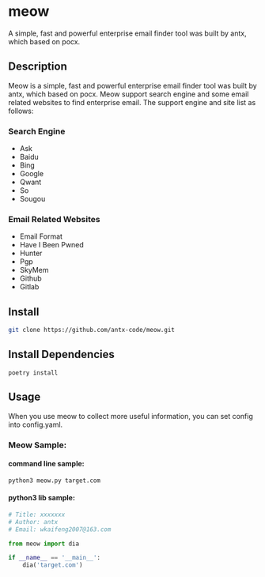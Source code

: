 # meow
A simple, fast and powerful enterprise email finder tool was built by antx, which based on pocx.

## Description
Meow is a simple, fast and powerful enterprise email finder tool was built by antx, which based on pocx. Meow support search engine and some 
email related websites to find enterprise email. The support engine and site list as follows:

### Search Engine
- Ask
- Baidu
- Bing
- Google
- Qwant
- So
- Sougou

### Email Related Websites
- Email Format
- Have I Been Pwned
- Hunter
- Pgp
- SkyMem
- Github
- Gitlab

## Install

```bash
git clone https://github.com/antx-code/meow.git
```
## Install Dependencies
```shell
poetry install
```

## Usage
When you use meow to collect more useful information, you can set config into config.yaml.

### Meow Sample:

#### command line sample:

```shell
python3 meow.py target.com
```

#### python3 lib sample:

```python
# Title: xxxxxxx
# Author: antx
# Email: wkaifeng2007@163.com

from meow import dia

if __name__ == '__main__':
    dia('target.com')
```